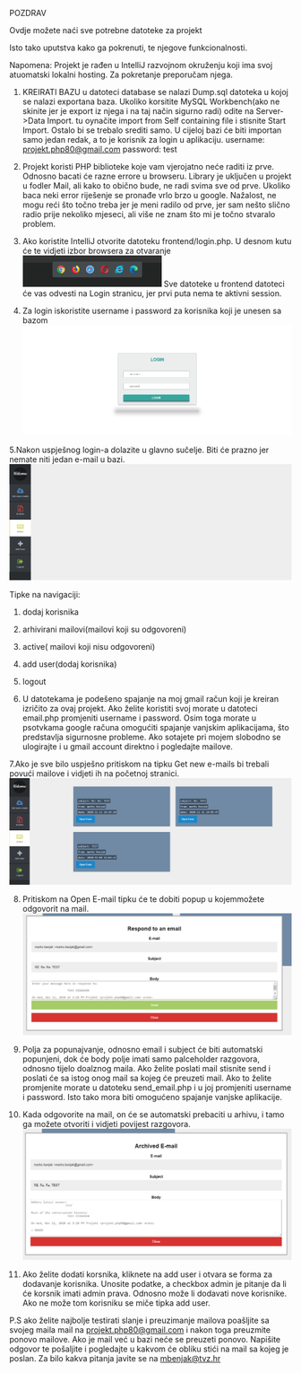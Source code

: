 POZDRAV

Ovdje možete naći sve potrebne datoteke za projekt

Isto tako uputstva kako ga pokrenuti, te njegove funkcionalnosti.

Napomena: Projekt je rađen u IntelliJ razvojnom okruženju koji ima svoj atuomatski lokalni hosting. Za pokretanje preporučam njega.

1. KREIRATI BAZU
u datoteci database se nalazi Dump.sql datoteka u kojoj se nalazi exportana baza. 
Ukoliko korsitite MySQL Workbench(ako ne skinite jer je export iz njega i na taj način sigurno radi) odite na Server->Data Import. tu oynačite import from Self containing file i stisnite Start Import.
Ostalo bi se trebalo srediti samo.
U cijeloj bazi će biti importan samo jedan redak, a to je korisnik za login u aplikaciju. 
  username: projekt.php80@gmail.com
  password: test
  
2. Projekt koristi PHP biblioteke koje vam vjerojatno neće raditi iz prve. Odnosno bacati će razne errore u browseru. Library je uključen u projekt u fodler Mail, 
ali kako to obično bude, ne radi svima sve od prve. Ukoliko baca neki error riješenje se pronađe vrlo brzo u google. Nažalost, ne mogu reći što točno treba jer je meni radilo od prve, jer sam nešto slično radio prije nekoliko mjeseci, ali više ne znam što mi je točno stvaralo problem.
    
3. Ako koristite IntelliJ otvorite datoteku frontend/login.php. U desnom kutu će te vidjeti izbor browsera za otvaranje
![Browsers](/images/browseri.png)
  Sve datoteke u frontend datoteci će vas odvesti na Login stranicu, jer prvi puta nema te aktivni session.

4. Za login iskoristite username i password za korisnika koji je unesen sa bazom
![Login](/images/login.png)

5.Nakon uspješnog login-a dolazite u glavno sučelje. Biti će prazno jer nemate niti jedan e-mail u bazi.
![Sucelje](/images/sucelje.png)

Tipke na navigaciji:
1. dodaj korisnika
2. arhivirani mailovi(mailovi koji su odgovoreni)
3. active( mailovi koji nisu odgovoreni)
4. add user(dodaj korisnika)
5. logout


6. U datotekama je podešeno spajanje na moj gmail račun koji je kreiran izričito za ovaj projekt. Ako želite koristiti svoj morate u datoteci email.php promjeniti username i password. Osim toga morate u psotvkama google računa omogućiti spajanje vanjskim aplikacijama, što predstavlja sigurnosne probleme.
Ako sotajete pri mojem slobodno se ulogirajte i u gmail account direktno i pogledajte mailove.

7.Ako je sve bilo uspješno pritiskom na tipku Get new e-mails bi trebali povući mailove i vidjeti ih na početnoj stranici.
![Mail](/images/mailovi.png)

8. Pritiskom na Open E-mail tipku će te dobiti popup u kojemmožete odgovorit na mail.
![Mail](/images/popup.png)

9. Polja za popunajvanje, odnosno email i subject će biti automatski popunjeni, dok će body polje imati samo palceholder razgovora, odnosno tijelo doalznog maila.
Ako želite poslati mail stisnite send i poslati će sa istog onog mail sa kojeg će preuzeti mail. Ako to želite promjenite morate u datoteku send_email.php i u joj promjeniti username i password. Isto tako mora biti omogućeno spajanje vanjske aplikacije.

10. Kada odgovorite na mail, on će se automatski prebaciti u arhivu, i tamo ga možete otvoriti i vidjeti povijest razgovora.
![Mail](/images/archived.png)

11. Ako želite dodati korsnika, kliknete na add user i otvara se forma za dodavanje korisnika. Unosite podatke, a checkbox admin je pitanje da li će korsnik imati admin prava. Odnosno može li dodavati nove korisnike.
Ako ne može tom korisniku se miče tipka add user.




P.S ako želite najbolje testirati slanje i preuzimanje mailova poašljite sa svojeg maila mail na projekt.php80@gmail.com i nakon toga preuzmite ponovo mailove. Ako je mail već u bazi neće se preuzeti ponovo. Napišite odgovor te pošaljite i pogledajte u kakvom će obliku stići na mail sa kojeg je poslan.
Za bilo kakva pitanja javite se na mbenjak@tvz.hr


